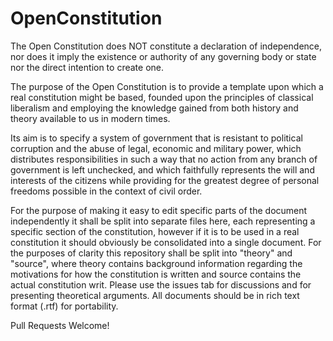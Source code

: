 # OpenConstitution

The Open Constitution does NOT constitute a declaration of independence, nor does it imply the existence or authority of any governing body or state nor the direct intention to create one.

The purpose of the Open Constitution is to provide a template upon which a real constitution might be based, founded upon the principles of classical liberalism and employing the knowledge gained from both history and theory available to us in modern times.

Its aim is to specify a system of government that is resistant to political corruption and the abuse of legal, economic and military power, which distributes responsibilities in such a way that no action from any branch of government is left unchecked, and which faithfully represents the will and interests of the citizens while providing for the greatest degree of personal freedoms possible in the context of civil order.

For the purpose of making it easy to edit specific parts of the document independently it shall be split into separate files here, each representing a specific section of the constitution, however if it is to be used in a real constitution it should obviously be consolidated into a single document. For the purposes of clarity this repository shall be split into "theory" and "source", where theory contains background information regarding the motivations for how the constitution is written and source contains the actual constitution writ. Please use the issues tab for discussions and for presenting theoretical arguments. All documents should be in rich text format (.rtf) for portability.

Pull Requests Welcome!
